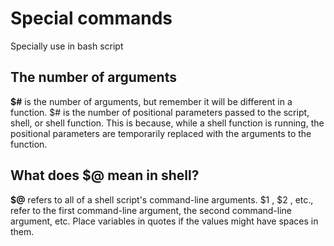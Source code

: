 # Special commands
Specially use in bash script

## The number of arguments
**$#** is the number of arguments, but remember it will be different in a function. $# is the number of positional parameters passed to the script, shell, or shell function. This is because, while a shell function is running, the positional parameters are temporarily replaced with the arguments to the function.

## What does $@ mean in shell?
**$@** refers to all of a shell script's command-line arguments. $1 , $2 , etc., refer to the first command-line argument, the second command-line argument, etc. Place variables in quotes if the values might have spaces in them.
